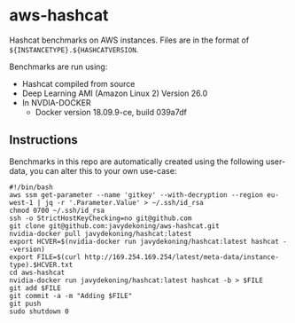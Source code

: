# aws-hashcat
Hashcat benchmarks on AWS instances. Files are in the format of `${INSTANCETYPE}.${HASHCATVERSION`.

Benchmarks are run using:

* Hashcat compiled from source
* Deep Learning AMI (Amazon Linux 2) Version 26.0
* In NVDIA-DOCKER
  * Docker version 18.09.9-ce, build 039a7df

## Instructions

Benchmarks in this repo are automatically created using the following user-data, you can alter this to your own use-case:

```
#!/bin/bash
aws ssm get-parameter --name 'gitkey' --with-decryption --region eu-west-1 | jq -r '.Parameter.Value' > ~/.ssh/id_rsa
chmod 0700 ~/.ssh/id_rsa
ssh -o StrictHostKeyChecking=no git@github.com
git clone git@github.com:javydekoning/aws-hashcat.git
nvidia-docker pull javydekoning/hashcat:latest
export HCVER=$(nvidia-docker run javydekoning/hashcat:latest hashcat --version)
export FILE=$(curl http://169.254.169.254/latest/meta-data/instance-type).$HCVER.txt
cd aws-hashcat
nvidia-docker run javydekoning/hashcat:latest hashcat -b > $FILE
git add $FILE
git commit -a -m "Adding $FILE"
git push
sudo shutdown 0
```